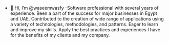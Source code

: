 - 👋 Hi, I’m @waseemwasfy
-Software professional with several years of experience. 
Been a part of the success for major businesses in Egypt and UAE. Contributed to the creation of wide range of applications using a variety of technologies, methodologies, and patterns. 
Eager to learn and improve my skills. Apply the best practices and experiences I have for the benefits of my clients and my company.
